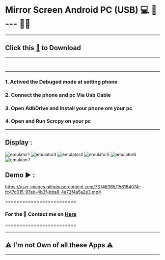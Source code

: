 # Mirror Screen Android PC (USB) 💻 📲 --- 🚫📶


--------------------------------
## Click this [🥑](https://drive.google.com/drive/folders/1SI7ZcAgcAbaFrSsfZ0He9-RzDxkPVZ9K?usp=sharing) to Download
--------------------------------
</br>

--------------------------------
### 1. Actived the Debuged mode at setting phone
### 2. Connect the phone and pc Via Usb Cable
### 3. Open AdbDrive and Install your phone om your pc
### 4. Open and Run Scrcpy on your pc
--------------------------------

## Display :

![emulator1](https://user-images.githubusercontent.com/73746365/156163947-2196b52c-719f-423a-9edc-b9b030f4f529.JPG)
![emulator3](https://user-images.githubusercontent.com/73746365/156163959-4c9ddb4a-5dd4-465e-9495-95d4c77f38a5.JPG)
![emulator4](https://user-images.githubusercontent.com/73746365/156163982-4012c5d6-2468-4f00-81ea-771463a35599.JPG)
![emulator5](https://user-images.githubusercontent.com/73746365/156164005-5de090ab-cfd4-40eb-a0b4-80ac08aa2b15.JPG)
![emulator6](https://user-images.githubusercontent.com/73746365/156164019-c5d56c13-7ef9-4df4-b0c5-2116a312737a.JPG)
![emulator7](https://user-images.githubusercontent.com/73746365/156164037-3f122f43-a429-42ba-aced-06bd638880f8.JPG)


## Demo ▶️ :

https://user-images.githubusercontent.com/73746365/156164074-fc47c015-97ab-4b3f-bba8-4a72f4a5a2e3.mp4


=========================
### For the 🔐 Contact me on [Here](https://vfvrizky.my.id)
=========================

--------------------------------
## ⚠️ I'm not Own of all these Apps ⚠️
--------------------------------
